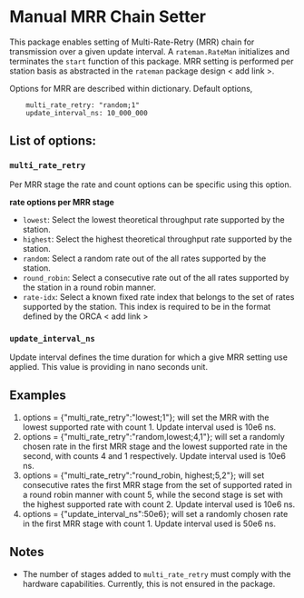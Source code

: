 # Manual MRR Chain Setter

This package enables setting of Multi-Rate-Retry (MRR) chain for transmission over a given update interval. A `rateman.RateMan` initializes and 
terminates the `start` function of this package. MRR setting is performed per station basis as abstracted in the `rateman` package design < add link >. 

Options for MRR are described within dictionary. Default options,
```
	multi_rate_retry: "random;1"
	update_interval_ns: 10_000_000
```

## List of options:


### `multi_rate_retry`

Per MRR stage the rate and count options can be specific using this option.
	
**rate options per MRR stage**
- `lowest`: Select the lowest theoretical throughput rate supported by the station. 
- `highest`: Select the highest theoretical throughput rate supported by the station. 
- `random`: Select a random rate out of the all rates supported by the station.
- `round_robin`: Select a consecutive rate out of the all rates supported by the station in a round robin manner.
- `rate-idx`: Select a known fixed rate index that belongs to the set of rates supported by the station. This index is required to be in the format defined by the ORCA < add link >

### `update_interval_ns`

Update interval defines the time duration for which a give MRR setting use applied. This value is providing in nano seconds unit. 


## Examples

1. options = {"multi_rate_retry":"lowest;1"}; will set the MRR with the lowest supported rate with count 1. Update interval used is 10e6 ns. 
2. options = {"multi_rate_retry":"random,lowest;4,1"}; will set a randomly chosen rate in the first MRR stage and the lowest supported rate in the second, with counts 4 and 1 respectively. Update interval used is 10e6 ns. 
3. options = {"multi_rate_retry":"round_robin, highest;5,2"}; will set consecutive rates the first MRR stage from the set of supported rated in a round robin manner with count 5, while the second stage is set with the highest supported rate with count 2. Update interval used is 10e6 ns. 
4. options = {"update_interval_ns":50e6}; will set a randomly chosen rate in the first MRR stage with count 1. Update interval used is 50e6 ns. 


## Notes

- The number of stages added to `multi_rate_retry` must comply with the hardware capabilities. Currently, this is not ensured in the package.


    